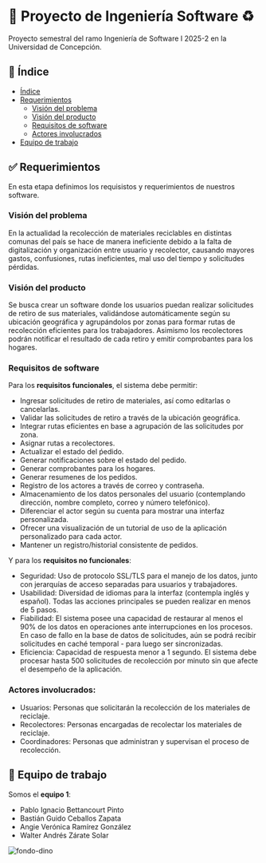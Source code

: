 # 🚀 Proyecto de Ingeniería Software ♻️
Proyecto semestral del ramo Ingeniería de Software I 2025-2 en la Universidad de Concepción.

## 📑 Índice  
- [Índice](#-índice)  
- [Requerimientos](#-requerimientos)  
  - [Visión del problema](#visión-del-problema)  
  - [Visión del producto](#visión-del-producto)  
  - [Requisitos de software](#requisitos-de-software)  
  - [Actores involucrados](#actores-involucrados)  
- [Equipo de trabajo](#-equipo-de-trabajo)

## ✅ Requerimientos
En esta etapa definimos los requisistos y requerimientos de nuestros software.
### Visión del problema

En la actualidad la recolección de materiales reciclables en distintas comunas del país se hace de manera ineficiente debido a la falta de digitalización y organización entre usuario y recolector, causando mayores gastos, confusiones, rutas ineficientes, mal uso del tiempo y solicitudes pérdidas.

### Visión del producto

Se busca crear un software donde los usuarios puedan realizar solicitudes de retiro de sus materiales, validándose automáticamente según su ubicación geográfica y agrupándolos por zonas para formar rutas de recolección eficientes para los trabajadores. Asimismo los recolectores podrán notificar el resultado de cada retiro y emitir comprobantes para los hogares.

### Requisitos de software

Para los **requisitos funcionales**, el sistema debe permitir:
- Ingresar solicitudes de retiro de materiales, así como editarlas o cancelarlas.
- Validar las solicitudes de retiro a través de la ubicación geográfica.
- Integrar rutas eficientes en base a agrupación de las solicitudes por zona.
- Asignar rutas a recolectores.
- Actualizar el estado del ṕedido.
- Generar notificaciones sobre el estado del pedido.
- Generar comprobantes para los hogares.
- Generar resumenes de los pedidos.
- Registro de los actores a través de correo y contraseña.
- Almacenamiento de los datos personales del usuario (contemplando dirección, nombre completo, correo y número telefónico).
- Diferenciar el actor según su cuenta para mostrar una interfaz personalizada.
- Ofrecer una visualización de un tutorial de uso de la aplicación personalizado para cada actor.
- Mantener un registro/historial consistente de pedidos.

Y para los **requisitos no funcionales**: 
- Seguridad: Uso de protocolo SSL/TLS para el manejo de los datos, junto con jerarquías de acceso separadas para usuarios y trabajadores.
- Usabilidad: Diversidad de idiomas para la interfaz (contempla inglés y español). Todas las acciones principales se pueden realizar en menos de 5 pasos. 
- Fiabilidad: El sistema posee una capacidad de restaurar al menos el 90% de los datos en operaciones ante interrupciones en los procesos. En caso de fallo en la base de datos de solicitudes, aún se podrá recibir solicitudes en caché temporal - para luego ser sincronizadas. 
- Eficiencia: Capacidad de respuesta menor a 1 segundo. El sistema debe procesar hasta 500 solicitudes de recolección por minuto sin que afecte el desempeño de la aplicación.

### Actores involucrados:
- Usuarios: Personas que solicitarán la recolección de los materiales de reciclaje.
- Recolectores: Personas encargadas de recolectar los materiales de reciclaje.
- Coordinadores: Personas que administran y supervisan el proceso de recolección.

## 🤝 Equipo de trabajo
Somos el **equipo 1**:
- Pablo Ignacio Bettancourt Pinto
- Bastián Guido Ceballos Zapata 
- Angie Verónica Ramírez González
- Walter Andrés Zárate Solar

![fondo-dino](https://github.com/Angie161/Tarea_1/assets/146099765/e2be2eb8-e713-4d04-97fb-bb1f2bc89fa8)
